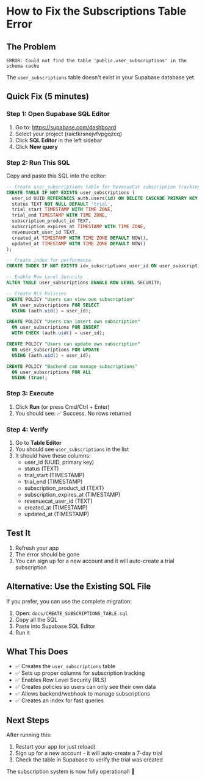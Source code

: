 # How to Fix the Subscriptions Table Error

## The Problem
```
ERROR: Could not find the table 'public.user_subscriptions' in the schema cache
```

The `user_subscriptions` table doesn't exist in your Supabase database yet.

## Quick Fix (5 minutes)

### Step 1: Open Supabase SQL Editor
1. Go to: https://supabase.com/dashboard
2. Select your project (raictkrsnejvfvpgqzcq)
3. Click **SQL Editor** in the left sidebar
4. Click **New query**

### Step 2: Run This SQL

Copy and paste this SQL into the editor:

```sql
-- Create user_subscriptions table for RevenueCat subscription tracking
CREATE TABLE IF NOT EXISTS user_subscriptions (
  user_id UUID REFERENCES auth.users(id) ON DELETE CASCADE PRIMARY KEY,
  status TEXT NOT NULL DEFAULT 'trial',
  trial_start TIMESTAMP WITH TIME ZONE,
  trial_end TIMESTAMP WITH TIME ZONE,
  subscription_product_id TEXT,
  subscription_expires_at TIMESTAMP WITH TIME ZONE,
  revenuecat_user_id TEXT,
  created_at TIMESTAMP WITH TIME ZONE DEFAULT NOW(),
  updated_at TIMESTAMP WITH TIME ZONE DEFAULT NOW()
);

-- Create index for performance
CREATE INDEX IF NOT EXISTS idx_subscriptions_user_id ON user_subscriptions(user_id);

-- Enable Row Level Security
ALTER TABLE user_subscriptions ENABLE ROW LEVEL SECURITY;

-- Create RLS Policies
CREATE POLICY "Users can view own subscription"
  ON user_subscriptions FOR SELECT
  USING (auth.uid() = user_id);

CREATE POLICY "Users can insert own subscription"
  ON user_subscriptions FOR INSERT
  WITH CHECK (auth.uid() = user_id);

CREATE POLICY "Users can update own subscription"
  ON user_subscriptions FOR UPDATE
  USING (auth.uid() = user_id);

CREATE POLICY "Backend can manage subscriptions"
  ON user_subscriptions FOR ALL
  USING (true);
```

### Step 3: Execute
1. Click **Run** (or press Cmd/Ctrl + Enter)
2. You should see: ✅ Success. No rows returned

### Step 4: Verify
1. Go to **Table Editor**
2. You should see `user_subscriptions` in the list
3. It should have these columns:
   - user_id (UUID, primary key)
   - status (TEXT)
   - trial_start (TIMESTAMP)
   - trial_end (TIMESTAMP)
   - subscription_product_id (TEXT)
   - subscription_expires_at (TIMESTAMP)
   - revenuecat_user_id (TEXT)
   - created_at (TIMESTAMP)
   - updated_at (TIMESTAMP)

## Test It
1. Refresh your app
2. The error should be gone
3. You can sign up for a new account and it will auto-create a trial subscription

## Alternative: Use the Existing SQL File

If you prefer, you can use the complete migration:

1. Open: `docs/CREATE_SUBSCRIPTIONS_TABLE.sql`
2. Copy all the SQL
3. Paste into Supabase SQL Editor
4. Run it

## What This Does

- ✅ Creates the `user_subscriptions` table
- ✅ Sets up proper columns for subscription tracking
- ✅ Enables Row Level Security (RLS)
- ✅ Creates policies so users can only see their own data
- ✅ Allows backend/webhook to manage subscriptions
- ✅ Creates an index for fast queries

## Next Steps

After running this:
1. Restart your app (or just reload)
2. Sign up for a new account - it will auto-create a 7-day trial
3. Check the table in Supabase to verify the trial was created

The subscription system is now fully operational! 🎉

